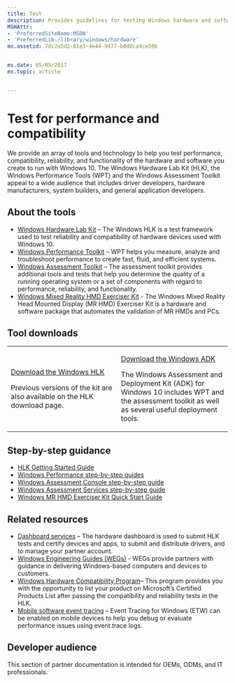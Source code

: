 ```yaml
---
title: Test
description: Provides guidelines for testing Windows hardware and software.
MSHAttr:
- 'PreferredSiteName:MSDN'
- 'PreferredLib:/library/windows/hardware'
ms.assetid: 7dc2a5d2-81e3-4e44-9477-b0d0ca4ce59b


ms.date: 05/05/2017
ms.topic: article


---
```


# Test for performance and compatibility


We provide an array of tools and technology to help you test performance, compatibility, reliability, and functionality of the hardware and software you create to run with Windows 10. The Windows Hardware Lab Kit (HLK), the Windows Performance Tools (WPT) and the Windows Assessment Toolkit appeal to a wide audience that includes driver developers, hardware manufacturers, system builders, and general application developers.

## About the tools


-   [Windows Hardware Lab Kit](hlk/windows-hardware-lab-kit.md) – The Windows HLK is a test framework used to test reliability and compatibility of hardware devices used with Windows 10.
-   [Windows Performance Toolkit](wpt/index.md) – WPT helps you measure, analyze and troubleshoot performance to create fast, fluid, and efficient systems.
-   [Windows Assessment Toolkit](assessments/index.md) – The assessment toolkit provides additional tools and tests that help you determine the quality of a running operating system or a set of components with regard to performance, reliability, and functionality.
- [Windows Mixed Reality HMD Exerciser Kit](hmd/windows-mixed-reality-hmd-exerciser-kit.md) - The Windows Mixed Reality Head Mounted Display (MR HMD) Exerciser Kit is a hardware and software package that automates the validation of MR HMDs and PCs.

## Tool downloads


<table>
<colgroup>
<col width="50%" />
<col width="50%" />
</colgroup>
<tbody>
<tr class="odd">
<td><p><a href="https://go.microsoft.com/fwlink/p/?LinkId=733613" data-raw-source="[Download the Windows HLK](https://go.microsoft.com/fwlink/p/?LinkId=733613)">Download the Windows HLK</a></p>
<p>Previous versions of the kit are also available on the HLK download page.</p></td>
<td><p><a href="https://go.microsoft.com/fwlink/p/?LinkId=733615" data-raw-source="[Download the Windows ADK](https://go.microsoft.com/fwlink/p/?LinkId=733615)">Download the Windows ADK</a></p>
<p>The Windows Assessment and Deployment Kit (ADK) for Windows 10 includes WPT and the assessment toolkit as well as several useful deployment tools.</p></td>
</tr>
</tbody>
</table>

 

## Step-by-step guidance

-   [HLK Getting Started Guide](https://msdn.microsoft.com/en-us/library/windows/hardware/dn915002.aspx)
-   [Windows Performance step-by-step guides](wpt/windows-performance-step-by-step-guides.md)
-   [Windows Assessment Console step-by-step guide](assessments/windows-assessment-console-step-by-step-guide.md)
-   [Windows Assessment Services step-by-step guide](assessments/windows-assessment-services-step-by-step-guide-was.md)
- [Windows MR HMD Exerciser Kit Quick Start Guide](hmd/hmd-exerciser-kit-quick-start-guide.md)


## Related resources


-   [Dashboard services](https://msdn.microsoft.com/library/windows/hardware/br230803.aspx) – The hardware dashboard is used to submit HLK tests and certify devices and apps, to submit and distribute drivers, and to manage your partner account.
-   [Windows Engineering Guides (WEGs)](weg/index.md) - WEGs provide partners with guidance in delivering Windows-based computers and devices to customers.
-   [Windows Hardware Compatibility Program](https://msdn.microsoft.com/windows/hardware/commercialize/design/compatibility/1703/index)– This program provides you with the opportunity to list your product on Microsoft’s Certified Products List after passing the compatibility and reliability tests in the HLK.
-   [Mobile software event tracing](mobile-tracing/index.md) – Event Tracing for Windows (ETW) can be enabled on mobile devices to help you debug or evaluate performance issues using event trace logs.

## Developer audience


This section of partner documentation is intended for OEMs, ODMs, and IT professionals.
